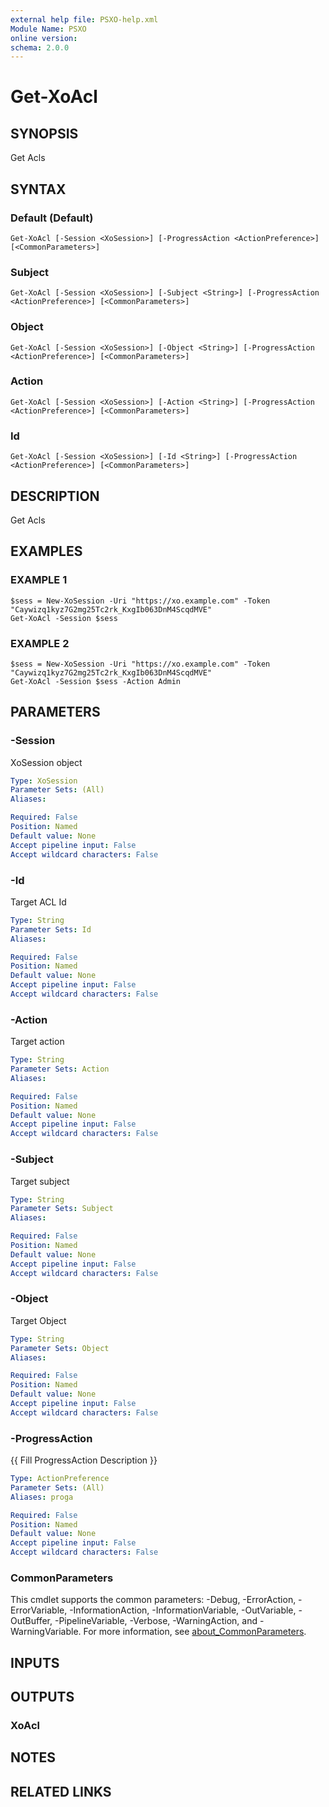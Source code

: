 ```yaml
---
external help file: PSXO-help.xml
Module Name: PSXO
online version:
schema: 2.0.0
---
```


# Get-XoAcl

## SYNOPSIS
Get Acls

## SYNTAX

### Default (Default)
```
Get-XoAcl [-Session <XoSession>] [-ProgressAction <ActionPreference>] [<CommonParameters>]
```

### Subject
```
Get-XoAcl [-Session <XoSession>] [-Subject <String>] [-ProgressAction <ActionPreference>] [<CommonParameters>]
```

### Object
```
Get-XoAcl [-Session <XoSession>] [-Object <String>] [-ProgressAction <ActionPreference>] [<CommonParameters>]
```

### Action
```
Get-XoAcl [-Session <XoSession>] [-Action <String>] [-ProgressAction <ActionPreference>] [<CommonParameters>]
```

### Id
```
Get-XoAcl [-Session <XoSession>] [-Id <String>] [-ProgressAction <ActionPreference>] [<CommonParameters>]
```

## DESCRIPTION
Get Acls

## EXAMPLES

### EXAMPLE 1
```
$sess = New-XoSession -Uri "https://xo.example.com" -Token "Caywizq1kyz7G2mg25Tc2rk_KxgIb063DnM4ScqdMVE"
Get-XoAcl -Session $sess
```

### EXAMPLE 2
```
$sess = New-XoSession -Uri "https://xo.example.com" -Token "Caywizq1kyz7G2mg25Tc2rk_KxgIb063DnM4ScqdMVE"
Get-XoAcl -Session $sess -Action Admin
```

## PARAMETERS

### -Session
XoSession object

```yaml
Type: XoSession
Parameter Sets: (All)
Aliases:

Required: False
Position: Named
Default value: None
Accept pipeline input: False
Accept wildcard characters: False
```

### -Id
Target ACL Id

```yaml
Type: String
Parameter Sets: Id
Aliases:

Required: False
Position: Named
Default value: None
Accept pipeline input: False
Accept wildcard characters: False
```

### -Action
Target action

```yaml
Type: String
Parameter Sets: Action
Aliases:

Required: False
Position: Named
Default value: None
Accept pipeline input: False
Accept wildcard characters: False
```

### -Subject
Target subject

```yaml
Type: String
Parameter Sets: Subject
Aliases:

Required: False
Position: Named
Default value: None
Accept pipeline input: False
Accept wildcard characters: False
```

### -Object
Target Object

```yaml
Type: String
Parameter Sets: Object
Aliases:

Required: False
Position: Named
Default value: None
Accept pipeline input: False
Accept wildcard characters: False
```

### -ProgressAction
{{ Fill ProgressAction Description }}

```yaml
Type: ActionPreference
Parameter Sets: (All)
Aliases: proga

Required: False
Position: Named
Default value: None
Accept pipeline input: False
Accept wildcard characters: False
```

### CommonParameters
This cmdlet supports the common parameters: -Debug, -ErrorAction, -ErrorVariable, -InformationAction, -InformationVariable, -OutVariable, -OutBuffer, -PipelineVariable, -Verbose, -WarningAction, and -WarningVariable. For more information, see [about_CommonParameters](http://go.microsoft.com/fwlink/?LinkID=113216).

## INPUTS

## OUTPUTS

### XoAcl
## NOTES

## RELATED LINKS
